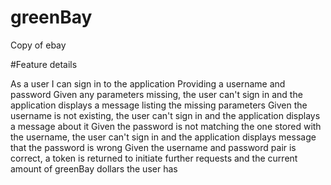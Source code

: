 # greenBay

Copy of ebay

#Feature details

As a user I can sign in to the application
Providing a username and password
Given any parameters missing, the user can't sign in and the application displays a message listing the missing parameters
Given the username is not existing, the user can't sign in and the application displays a message about it
Given the password is not matching the one stored with the username, the user can't sign in and the application displays message that the password is wrong
Given the username and password pair is correct, a token is returned to initiate further requests and the current amount of greenBay dollars the user has
